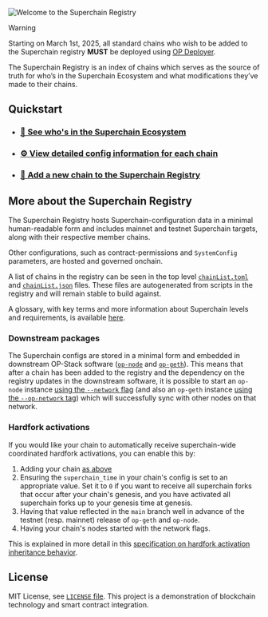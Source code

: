 <img src=".github/readme-banner.png" alt="Welcome to the Superchain Registry"><br/>

> [!WARNING]
> Starting on March 1st, 2025, all standard chains who wish to be added to the Superchain registry **MUST** be deployed using [OP Deployer](https://docs.optimism.io/builders/chain-operators/tools/op-deployer).

The Superchain Registry is an index of chains which serves as the source of truth for who’s in the Superchain Ecosystem and what modifications they’ve made to their chains.

## Quickstart

- ### [👀 See who's in the Superchain Ecosystem](CHAINS.md)
- ### [⚙️ View detailed config information for each chain](superchain/configs)
- ### [📝 Add a new chain to the Superchain Registry](docs/ops.md#adding-a-chain)

## More about the Superchain Registry

The Superchain Registry hosts Superchain-configuration data in a minimal human-readable form and includes mainnet and testnet Superchain targets, along with their respective member chains.

Other configurations, such as contract-permissions and `SystemConfig` parameters, are hosted and governed onchain.

A list of chains in the registry can be seen in the top level [`chainList.toml`](./chainList.toml) and [`chainList.json`](./chainList.json) files.
These files are autogenerated from scripts in the registry and will remain stable to build against.

A glossary, with key terms and more information about Superchain levels and requirements, is available [here](docs/glossary.md).

### Downstream packages

The Superchain configs are stored in a minimal form and embedded in downstream OP-Stack software ([`op-node`](https://github.com/ethereum-optimism/optimism) and [`op-geth`](https://github.com/ethereum-optimism/op-geth)). This means that after a chain has been added to the registry and the dependency on the registry updates in the downstream software, it is possible to start an `op-node` instance [using the `--network` flag](https://docs.optimism.io/builders/node-operators/configuration/consensus-config#network) (and also an `op-geth` instance [using the `--op-network` tag](https://docs.optimism.io/builders/node-operators/configuration/execution-config#op-network-betaop-network)) which will successfully sync with other nodes on that network.

### Hardfork activations
If you would like your chain to automatically receive superchain-wide coordinated hardfork activations, you can enable this by:
1. Adding your chain [as above](/docs/ops.md#adding-a-chain)
2. Ensuring the `superchain_time` in your chain's config is set to an appropriate value.
Set it to `0` if you want to receive all superchain forks that occur after your chain's genesis, and you have activated all superchain forks up to your genesis time at genesis.
3. Having that value reflected in the `main` branch well in advance of the testnet (resp. mainnet) release of `op-geth` and `op-node`.
4. Having your chain's nodes started with the network flags.

This is explained in more detail in this [specification on hardfork activation inheritance behavior](./docs/hardfork-activation-inheritance.md).

## License

MIT License, see [`LICENSE` file](./LICENSE).
This project is a demonstration of blockchain technology and smart contract integration.